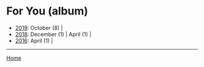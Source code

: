 # For You (album)

  * [2019](./for-you-album-2019.md): 
      October (8) | 
  * [2018](./for-you-album-2018.md): 
      December (1) | 
      April (1) | 
  * [2016](./for-you-album-2016.md): 
      April (1) | 

----

[Home](../)
